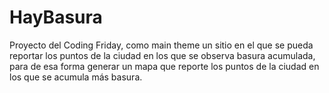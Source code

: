 # HayBasura
Proyecto del Coding Friday, como main theme un sitio en el que se pueda reportar los puntos de la ciudad en los que se observa basura acumulada, para de esa forma generar un mapa que reporte los puntos de la ciudad en los que se acumula más basura.

